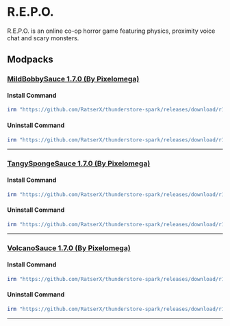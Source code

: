 # R.E.P.O.

R.E.P.O. is an online co-op horror game featuring physics, proximity voice chat and scary monsters.

## Modpacks

### [MildBobbySauce 1.7.0 (By Pixelomega)](https://thunderstore.io/c/repo/p/Pixelomega/MildBobbySauce/)

#### Install Command

````ps1
irm "https://github.com/RatserX/thunderstore-spark/releases/download/r14459606465/REPO-Pixelomega-MildBobbySauce-Install.ps1" | iex
```` 

#### Uninstall Command

````ps1
irm "https://github.com/RatserX/thunderstore-spark/releases/download/r14459606465/REPO-Pixelomega-MildBobbySauce-Uninstall.ps1" | iex
```` 

---

### [TangySpongeSauce 1.7.0 (By Pixelomega)](https://thunderstore.io/c/repo/p/Pixelomega/TangySpongeSauce/)

#### Install Command

````ps1
irm "https://github.com/RatserX/thunderstore-spark/releases/download/r14459606465/REPO-Pixelomega-TangySpongeSauce-Install.ps1" | iex
```` 

#### Uninstall Command

````ps1
irm "https://github.com/RatserX/thunderstore-spark/releases/download/r14459606465/REPO-Pixelomega-TangySpongeSauce-Uninstall.ps1" | iex
```` 

---

### [VolcanoSauce 1.7.0 (By Pixelomega)](https://thunderstore.io/c/repo/p/Pixelomega/VolcanoSauce/)

#### Install Command

````ps1
irm "https://github.com/RatserX/thunderstore-spark/releases/download/r14459606465/REPO-Pixelomega-VolcanoSauce-Install.ps1" | iex
```` 

#### Uninstall Command

````ps1
irm "https://github.com/RatserX/thunderstore-spark/releases/download/r14459606465/REPO-Pixelomega-VolcanoSauce-Uninstall.ps1" | iex
```` 

---


